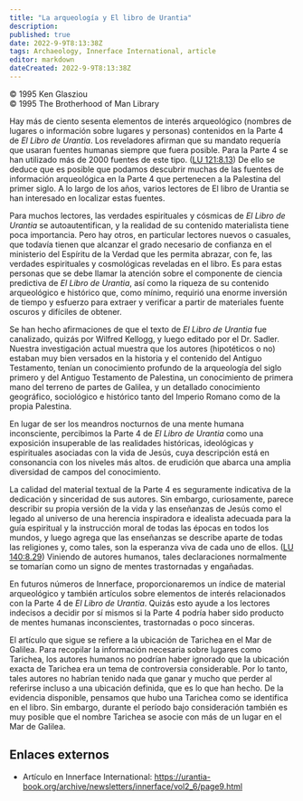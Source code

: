 ```yaml
---
title: "La arqueología y El libro de Urantia"
description: 
published: true
date: 2022-9-9T8:13:38Z
tags: Archaeology, Innerface International, article
editor: markdown
dateCreated: 2022-9-9T8:13:38Z
---
```


<p class="v-card v-sheet theme--light grey lighten-3 px-2">© 1995 Ken Glasziou<br>© 1995 The Brotherhood of Man Library</p>

Hay más de ciento sesenta elementos de interés arqueológico (nombres de lugares o información sobre lugares y personas) contenidos en la Parte 4 de _El Libro de Urantia_. Los reveladores afirman que su mandato requería que usaran fuentes humanas siempre que fuera posible. Para la Parte 4 se han utilizado más de 2000 fuentes de este tipo. ([LU 121:8.13](/es/The_Urantia_Book/121#p8_13)) De ello se deduce que es posible que podamos descubrir muchas de las fuentes de información arqueológica en la Parte 4 que pertenecen a la Palestina del primer siglo. A lo largo de los años, varios lectores de El libro de Urantia se han interesado en localizar estas fuentes.

Para muchos lectores, las verdades espirituales y cósmicas de _El Libro de Urantia_ se autoautentifican, y la realidad de su contenido materialista tiene poca importancia. Pero hay otros, en particular lectores nuevos o casuales, que todavía tienen que alcanzar el grado necesario de confianza en el ministerio del Espíritu de la Verdad que les permita abrazar, con fe, las verdades espirituales y cosmológicas reveladas en el libro. Es para estas personas que se debe llamar la atención sobre el componente de ciencia predictiva de _El Libro de Urantia_, así como la riqueza de su contenido arqueológico e histórico que, como mínimo, requirió una enorme inversión de tiempo y esfuerzo para extraer y verificar a partir de materiales fuente oscuros y difíciles de obtener.

Se han hecho afirmaciones de que el texto de _El Libro de Urantia_ fue canalizado, quizás por Wilfred Kellogg, y luego editado por el Dr. Sadler. Nuestra investigación actual muestra que los autores (hipotéticos o no) estaban muy bien versados ​​en la historia y el contenido del Antiguo Testamento, tenían un conocimiento profundo de la arqueología del siglo primero y del Antiguo Testamento de Palestina, un conocimiento de primera mano del terreno de partes de Galilea, y un detallado conocimiento geográfico, sociológico e histórico tanto del Imperio Romano como de la propia Palestina.

En lugar de ser los meandros nocturnos de una mente humana inconsciente, percibimos la Parte 4 de _El Libro de Urantia_ como una exposición insuperable de las realidades históricas, ideológicas y espirituales asociadas con la vida de Jesús, cuya descripción está en consonancia con los niveles más altos. de erudición que abarca una amplia diversidad de campos del conocimiento.

La calidad del material textual de la Parte 4 es seguramente indicativa de la dedicación y sinceridad de sus autores. Sin embargo, curiosamente, parece describir su propia versión de la vida y las enseñanzas de Jesús como el legado al universo de una herencia inspiradora e idealista adecuada para la guía espiritual y la instrucción moral de todas las épocas en todos los mundos, y luego agrega que las enseñanzas se describe aparte de todas las religiones y, como tales, son la esperanza viva de cada uno de ellos. ([LU 140:8.29](/es/The_Urantia_Book/140#p8_29)) Viniendo de autores humanos, tales declaraciones normalmente se tomarían como un signo de mentes trastornadas y engañadas.

En futuros números de Innerface, proporcionaremos un índice de material arqueológico y también artículos sobre elementos de interés relacionados con la Parte 4 de _El Libro de Urantia_. Quizás esto ayude a los lectores indecisos a decidir por sí mismos si la Parte 4 podría haber sido producto de mentes humanas inconscientes, trastornadas o poco sinceras.

El artículo que sigue se refiere a la ubicación de Tarichea en el Mar de Galilea. Para recopilar la información necesaria sobre lugares como Tarichea, los autores humanos no podrían haber ignorado que la ubicación exacta de Tarichea era un tema de controversia considerable. Por lo tanto, tales autores no habrían tenido nada que ganar y mucho que perder al referirse incluso a una ubicación definida, que es lo que han hecho. De la evidencia disponible, pensamos que hubo una Tarichea como se identifica en el libro. Sin embargo, durante el período bajo consideración también es muy posible que el nombre Tarichea se asocie con más de un lugar en el Mar de Galilea.

## Enlaces externos

- Artículo en Innerface International: https://urantia-book.org/archive/newsletters/innerface/vol2_6/page9.html


